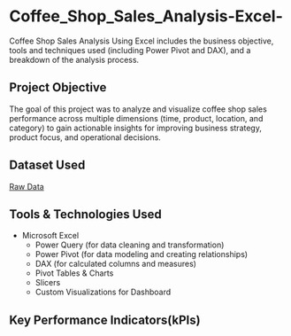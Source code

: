# Coffee_Shop_Sales_Analysis-Excel-
Coffee Shop Sales Analysis Using Excel includes the business objective, tools and techniques used (including Power Pivot and DAX), and a breakdown of the analysis process.

## Project Objective
The goal of this project was to analyze and visualize coffee shop sales performance across multiple dimensions (time, product, location, and category) to gain actionable insights for improving business strategy, product focus, and operational decisions.

## Dataset Used
<a href="https://github.com/yug0537/Coffee_Shop_Sales_Analysis-Excel-/blob/main/Coffe_Shop_Sales-Raw.xlsx">Raw Data<a/>

## Tools & Technologies Used
- Microsoft Excel
    - Power Query (for data cleaning and transformation)
    - Power Pivot (for data modeling and creating relationships)
    - DAX (for calculated columns and measures)
    - Pivot Tables & Charts
    - Slicers
    - Custom Visualizations for Dashboard

## Key Performance Indicators(kPIs)


